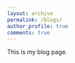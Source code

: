 ```yaml
---
layout: archive
permalink: /blogs/
author_profile: true
comments: true
---
```


This is my blog page.
